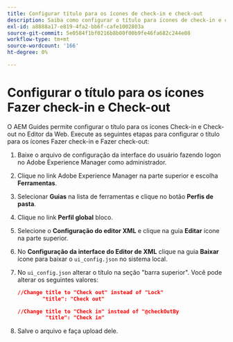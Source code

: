 ```yaml
---
title: Configurar título para os ícones de check-in e check-out
description: Saiba como configurar o título para ícones de check-in e check-out
exl-id: a8888a17-e819-4fa2-bb6f-cafe1002803a
source-git-commit: 5e0584f1bf0216b8b00f00b9fe46fa682c244e08
workflow-type: tm+mt
source-wordcount: '166'
ht-degree: 0%

---
```


# Configurar o título para os ícones Fazer check-in e Check-out

O AEM Guides permite configurar o título para os ícones Check-in e Check-out no Editor da Web. Execute as seguintes etapas para configurar o título para os ícones Fazer check-in e Fazer check-out:

1. Baixe o arquivo de configuração da interface do usuário fazendo logon no Adobe Experience Manager como administrador.
1. Clique no link Adobe Experience Manager na parte superior e escolha **Ferramentas**.
1. Selecionar **Guias** na lista de ferramentas e clique no botão **Perfis de pasta**.
1. Clique no link **Perfil global** bloco.
1. Selecione o **Configuração do editor XML** e clique na guia **Editar** ícone na parte superior.
1. No **Configuração da interface do Editor de XML** clique na guia **Baixar** ícone para baixar o `ui_config.json` no sistema local.
1. No `ui_config.json` alterar o título na seção &quot;barra superior&quot;. Você pode alterar os seguintes valores:

   ```json
   //Change title to "Check out" instead of "Lock"
           "title": "Check out"
   
   //Change title to "Check in" instead of "@checkOutBy
            "title": "Check in"
   ```

1. Salve o arquivo e faça upload dele.
